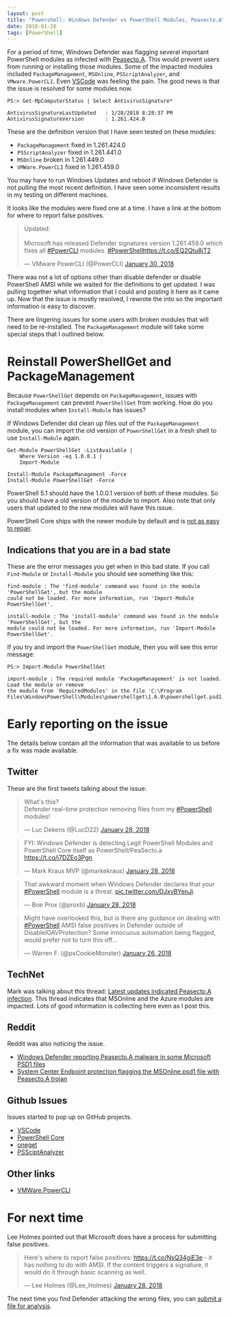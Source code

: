 ```yaml
---
layout: post
title: "Powershell: Windows Defender vs PowerShell Modules, Peasecto.A"
date: 2018-01-28
tags: [PowerShell]
---
```


For a period of time, Windows Defender was flagging several important PowerShell modules as infected with [Peasecto.A](https://www.microsoft.com/en-us/wdsi/threats/malware-encyclopedia-description?Name=Trojan:PowerShell/Peasecto.A&ThreatID=-2147241818). This would prevent users from running or installing those modules. Some of the impacted modules included `PackageManagement`, `MSOnline`, `PSScriptAnalyzer`, and `VMware.PowerCLI`. Even [VSCode](https://github.com/Microsoft/vscode/issues/42284) was feeling the pain. The good news is that the issue is resolved for some modules now.

<!--more-->

    PS:> Get-MpComputerStatus | Select AntivirusSignature*

    AntivirusSignatureLastUpdated   : 1/28/2018 8:28:37 PM
    AntivirusSignatureVersion       : 1.261.424.0

These are the definition version that I have seen tested on these modules:

* `PackageManagement` fixed in 1.261.424.0
* `PSScriptAnalyzer` fixed in 1.261.441.0
* `MSOnline` broken in 1.261.449.0 
* `VMWare.PowerCLI`  fixed in 1.261.459.0


You may have to run Windows Updates and reboot if Windows Defender is not pulling the most recent definition. I have seen some inconsistent results in my testing on different machines. 

It looks like the modules were fixed one at a time. I have a link at the bottom for where to report false positives.

<blockquote class="twitter-tweet" data-cards="hidden" data-lang="en"><p lang="en" dir="ltr">Updated: <br><br>Microsoft has released Defender signatures version 1.261.459.0 which fixes all <a href="https://twitter.com/hashtag/PowerCLI?src=hash&amp;ref_src=twsrc%5Etfw">#PowerCLI</a> modules. <a href="https://twitter.com/hashtag/PowerShell?src=hash&amp;ref_src=twsrc%5Etfw">#PowerShell</a><a href="https://t.co/EQ2Qtu8jT2">https://t.co/EQ2Qtu8jT2</a></p>&mdash; VMware PowerCLI (@PowerCLI) <a href="https://twitter.com/PowerCLI/status/958172275034992640?ref_src=twsrc%5Etfw">January 30, 2018</a></blockquote>
<script async src="https://platform.twitter.com/widgets.js" charset="utf-8"></script>

There was not a lot of options other than disable defender or disable PowerShell AMSI while we waited for the definitions to get updated. I was pulling together what information that I could and posting it here as it came up. Now that the issue is mostly resolved, I rewrote the into so the important information is easy to discover.

There are lingering issues for some users with broken modules that will need to be re-installed. The `PackageManagement` module will take some special steps that I outlined below.

# Reinstall PowerShellGet and PackageManagement

Because `PowerShellGet` depends on `PackageManagement`, issues with `PackageManagement` can prevent `PowerShellGet` from working. How do you install modules when `Install-Module` has issues?

If Windows Defender did clean up files out of the `PackageManagement` module, you can import the old version of `PowerShellGet` in a fresh shell to use `Install-Module` again.

    Get-Module PowerShellGet -ListAvailable |
        Where Version -eq 1.0.0.1 |
        Import-Module

    Install-Module PackageManagement -Force
    Install-Module PowerShellGet -Force

PowerShell 5.1 should have the 1.0.0.1 version of both of these modules. So you should have a old version of the module to import. Also note that only users that updated to the new modules will have this issue.

PowerShell Core ships with the newer module by default and is [not as easy to repair](https://github.com/PowerShell/PowerShell/issues/6056).

## Indications that you are in a bad state

These are the error messages you get when in this bad state. If you call `Find-Module` or `Install-Module` you should see something like this:

    find-module : The 'find-module' command was found in the module 'PowerShellGet', but the module
    could not be loaded. For more information, run 'Import-Module PowerShellGet'.

    install-module : The 'install-module' command was found in the module 'PowerShellGet', but the
    module could not be loaded. For more information, run 'Import-Module PowerShellGet'.

If you try and import the `PowerShellGet` module, then you will see this error message:

    PS:> Import-Module PowerShellGet

    import-module : The required module 'PackageManagement' is not loaded. Load the module or remove
    the module from 'RequiredModules' in the file 'C:\Program
    Files\WindowsPowerShell\Modules\powershellget\1.6.0\powershellget.psd1'.

# Early reporting on the issue

The details below contain all the information that was available to us before a fix was made available.

## Twitter

These are the first tweets talking about the issue:

<blockquote class="twitter-tweet" data-lang="en"><p lang="en" dir="ltr">What&#39;s this?<br>Defender real-time protection removing files from my <a href="https://twitter.com/hashtag/PowerShell?src=hash&amp;ref_src=twsrc%5Etfw">#PowerShell</a>  modules!</p>&mdash; Luc Dekens (@LucD22) <a href="https://twitter.com/LucD22/status/957732708741992448?ref_src=twsrc%5Etfw">January 28, 2018</a></blockquote>
<script async src="https://platform.twitter.com/widgets.js" charset="utf-8"></script>


<blockquote class="twitter-tweet" data-lang="en"><p lang="en" dir="ltr">FYI: Windows Defender is detecting Legit PowerShell Modules and PowerShell Core itself as PowerShell/PeaSecto.a <a href="https://t.co/i7DZEo3Pgn">https://t.co/i7DZEo3Pgn</a></p>&mdash; Mark Kraus MVP (@markekraus) <a href="https://twitter.com/markekraus/status/957743213749686272?ref_src=twsrc%5Etfw">January 28, 2018</a></blockquote>
<script async src="https://platform.twitter.com/widgets.js" charset="utf-8"></script>

<blockquote class="twitter-tweet" data-cards="hidden" data-lang="en"><p lang="en" dir="ltr">That awkward moment when Windows Defender declares that your <a href="https://twitter.com/hashtag/PowerShell?src=hash&amp;ref_src=twsrc%5Etfw">#PowerShell</a> module is a threat. <a href="https://t.co/DJxvBYenJi">pic.twitter.com/DJxvBYenJi</a></p>&mdash; Boe Prox (@proxb) <a href="https://twitter.com/proxb/status/957723701071568897?ref_src=twsrc%5Etfw">January 28, 2018</a></blockquote>
<script async src="https://platform.twitter.com/widgets.js" charset="utf-8"></script>


<blockquote class="twitter-tweet" data-lang="en"><p lang="en" dir="ltr">Might have overlooked this, but is there any guidance on dealing with <a href="https://twitter.com/hashtag/PowerShell?src=hash&amp;ref_src=twsrc%5Etfw">#PowerShell</a> AMSI false positives in Defender outside of DisableIOAVProtection?  Some innocuous automation being flagged, would prefer not to turn this off...</p>&mdash; Warren F. (@psCookieMonster) <a href="https://twitter.com/psCookieMonster/status/956995840006152192?ref_src=twsrc%5Etfw">January 26, 2018</a></blockquote>
<script async src="https://platform.twitter.com/widgets.js" charset="utf-8"></script>


## TechNet

Mark was talking about this thread: [Latest updates indicated Peasecto.A infection](https://social.technet.microsoft.com/Forums/en-US/40fa56dd-b73f-456a-9d97-cdb4500bc7ed/latest-updates-indicated-peasectoa-infection-?forum=WindowsDefenderATPPreview). This thread indicates that MSOnline and the Azure modules are impacted. Lots of good information is collecting here even as I post this.

## Reddit

Reddit was also noticing the issue.

* [Windows Defender reporting Peasecto.A malware in some Microsoft PSD1 files](https://www.reddit.com/r/PowerShell/comments/7to5dy/windows_defender_reporting_peasectoa_malware_in)
* [System Center Endpoint protection flagging the MSOnline.psd1 file with Peasecto.A trojan](https://www.reddit.com/r/sysadmin/comments/7tnukh/system_center_endpoint_protection_flagging_the)

## Github Issues

Issues started to pop up on GitHub projects.

* [VSCode](https://github.com/Microsoft/vscode/issues/42284)
* [PowerShell Core](https://github.com/PowerShell/PowerShell/issues/6056)
* [oneget](https://github.com/OneGet/oneget/issues/335)
* [PSSciptAnalyzer](https://github.com/PowerShell/PSScriptAnalyzer/issues/860)

## Other links

* [VMWare.PowerCLI](https://blogs.vmware.com/PowerCLI/2018/01/windows-defender-reports-false-positive-powershell-modules.html)

# For next time

Lee Holmes pointed out that Microsoft does have a process for submitting false positives.

<blockquote class="twitter-tweet" data-conversation="none" data-lang="en"><p lang="en" dir="ltr">Here&#39;s where to report false positives: <a href="https://t.co/NsQ34giE3e">https://t.co/NsQ34giE3e</a> - it has nothing to do with AMSI. If the content triggers a signature, it would do it through basic scanning as well.</p>&mdash; Lee Holmes (@Lee_Holmes) <a href="https://twitter.com/Lee_Holmes/status/957692055957880832?ref_src=twsrc%5Etfw">January 28, 2018</a></blockquote>
<script async src="https://platform.twitter.com/widgets.js" charset="utf-8"></script>

The next time you find Defender attacking the wrong files, you can [submit a file for analysis](https://www.microsoft.com/en-us/wdsi/filesubmission).
